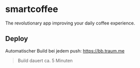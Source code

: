 # smartcoffee

The revolutionary app improving your daily coffee experience.


## Deploy
Automatischer Build bei jedem push:
https://bb.traum.me
> Build dauert ca. 5 Minuten
